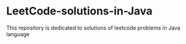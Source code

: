 # LeetCode-solutions-in-Java
This repository is dedicated to solutions of leetcode problems in Java language
